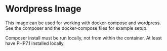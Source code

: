 # Wordpress Image

This image can be used for working with docker-compose and wordpress.
See the composer and the docker-compose files for example setup.

Composer install must be run locally, not from within the container.
At least have PHP7.1 installed locally. 
